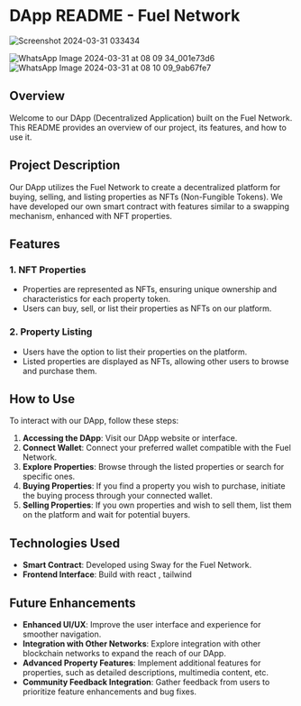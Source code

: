 # DApp README - Fuel Network

![Screenshot 2024-03-31 033434](https://github.com/ayushsingh82/Fuel/assets/121667116/7263bd3f-46bb-44e2-aa0d-9093c3a36de6)

![WhatsApp Image 2024-03-31 at 08 09 34_001e73d6](https://github.com/ayushsingh82/Fuel/assets/121667116/24e067b5-72b7-4c3e-a65a-4fe7bafe8d0a)
![WhatsApp Image 2024-03-31 at 08 10 09_9ab67fe7](https://github.com/ayushsingh82/Fuel/assets/121667116/2cb383ef-d038-44c3-a82b-0e31ed41338d)





## Overview

Welcome to our DApp (Decentralized Application) built on the Fuel Network. This README provides an overview of our project, its features, and how to use it.

## Project Description

Our DApp utilizes the Fuel Network to create a decentralized platform for buying, selling, and listing properties as NFTs (Non-Fungible Tokens). We have developed our own smart contract with features similar to a swapping mechanism, enhanced with NFT properties.

## Features



### 1. NFT Properties

- Properties are represented as NFTs, ensuring unique ownership and characteristics for each property token.
- Users can buy, sell, or list their properties as NFTs on our platform.

### 2. Property Listing

- Users have the option to list their properties on the platform.
- Listed properties are displayed as NFTs, allowing other users to browse and purchase them.

## How to Use

To interact with our DApp, follow these steps:

1. **Accessing the DApp**: Visit our DApp website or interface.
2. **Connect Wallet**: Connect your preferred wallet compatible with the Fuel Network.
3. **Explore Properties**: Browse through the listed properties or search for specific ones.
4. **Buying Properties**: If you find a property you wish to purchase, initiate the buying process through your connected wallet.
5. **Selling Properties**: If you own properties and wish to sell them, list them on the platform and wait for potential buyers.


## Technologies Used

- **Smart Contract**: Developed using Sway for the Fuel Network.
- **Frontend Interface**: Build with react , tailwind

## Future Enhancements

- **Enhanced UI/UX**: Improve the user interface and experience for smoother navigation.
- **Integration with Other Networks**: Explore integration with other blockchain networks to expand the reach of our DApp.
- **Advanced Property Features**: Implement additional features for properties, such as detailed descriptions, multimedia content, etc.
- **Community Feedback Integration**: Gather feedback from users to prioritize feature enhancements and bug fixes.
